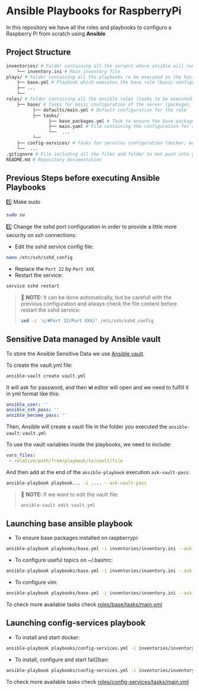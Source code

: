 # Ansible Playbooks for RaspberryPi

In this repository we have all the roles and playbooks to configuro a Raspberry Pi from scratch using **Ansible**

## Project Structure

```bash
inventories/ # Folder containing all the servers where ansible will run and its configuration
    └── inventory.ini # Main inventory file
plays/ # Folder containing all the playbooks ro be executed on the hosts, we have one playbook per role
    ├── base.yml # Playbook which executes the base role (basic configuration for the server)
    ├── ...
    └── 
roles/ # Folder containing all the ansible roles (tasks to be executed on the playbooks)
    ├── base/ # Tasks for basic configuration of the server (packages, pubkeys, etc.)
          ├── defaults/main.yml # Default configuration for the role
          ├── tasks/
                ├── base_packages.yml # Task to ensure the base packages installed
                ├── main.yaml # File containing the configuration for all the tasks and how to use them
                └──  ...
          └──  
    ├── config-services/ # Tasks for services configuration (docker, motd, sshd, etc.)
    └──  ...
.gitignore # File including all the files and folder to not push into git
README.md # Repository documentation
```

## Previous Steps before executing Ansible Playbooks
:one: Make sudo

```bash
sudo su
```

:one: Change the sshd port configuration in order to provide a little more security on ssh connections:

- Edit the sshd service config file:
```bash
nano /etc/ssh/sshd_config
```

- Replace the `Port 22` by `Port XXX`
- Restart the service:
```bash
service sshd restart
```

> :paperclip: **NOTE:** It can be done automatically, but be carefull with the previous configuration and always check the file content before restart the sshd service:
> ```bash
> sed -i 's/#Port 22/Port XXX/' /etc/ssh/sshd_config
> ```

## Sensitive Data managed by Ansible vault
To store the Ansible Sensitive Data we use [Ansible vault](https://docs.ansible.com/ansible/latest/vault_guide/index.html).

To create the vault.yml file:
```bash
ansible-vault create vault.yml
```

It will ask for password, and then **vi** editor will open and we need to fulfill it in yml format like this:

```yml
ansible_user: ''             
ansible_ssh_pass: ''
ansible_become_pass: ''
```

Then, Ansible will create a vault file in the folder you executed the `ansible-vault`: `vault.yml`

To use the vault variables inside the playbooks, we need to include:

```yml
vars_files:
 - relative/path/from/playbook/to/vault/file
```

And then add at the end of the `ansible-playbook` execution `ask-vault-pass`:

```bash
ansible-playbook playbook... -i .... --ask-vault-pass
```

> :paperclip: **NOTE:** If we want to edit the vault file:
> ```bash
> ansible-vault edit vault.yml
> ```

## Launching base ansible playbook

- To ensure base packages installed on raspberrypi:
```bash
ansible-playbook playbooks/base.yml -i inventories/inventory.ini --ask-vault-pass --tags base-packages --check
```

- To configure useful topics on ~/.bashrc:
```bash
ansible-playbook playbooks/base.yml -i inventories/inventory.ini --ask-vault-pass --tags base-bashrc-config --check
```

- To configure vim:
```bash
ansible-playbook playbooks/base.yml -i inventories/inventory.ini --ask-vault-pass --tags base-vim-config --check
```

To check more available tasks check [roles/base/tasks/main.yml](roles/base/tasks/main.yml)

## Launching config-services playbook

- To install and start docker:
```bash
ansible-playbook playbooks/config-services.yml -i inventories/inventory.ini --ask-vault-pass --tags config-services-docker --check
```

- To install, configure and start fail2ban:
```bash
ansible-playbook playbooks/config-services.yml -i inventories/inventory.ini --ask-vault-pass --tags config-services-fail2ban --check
```

To check more available tasks check [roles/config-services/tasks/main.yml](roles/config-services/tasks/main.yml)
